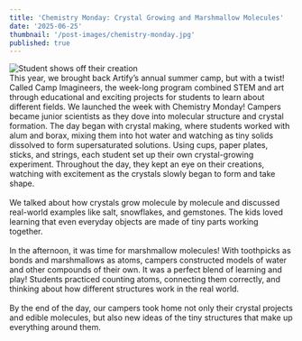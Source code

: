```yaml
---
title: 'Chemistry Monday: Crystal Growing and Marshmallow Molecules'
date: '2025-06-25'
thumbnail: '/post-images/chemistry-monday.jpg'
published: true
---
```


![Student shows off their creation]({thumbnail})<br />
This year, we brought back Artify’s annual summer camp, but with a twist! Called Camp Imagineers, the week-long program combined STEM and art through educational and exciting projects for students to learn about different fields. We launched the week with Chemistry Monday! Campers became junior scientists as they dove into molecular structure and crystal formation. The day began with crystal making, where students worked with alum and borax, mixing them into hot water and watching as tiny solids dissolved to form supersaturated solutions. Using cups, paper plates, sticks, and strings, each student set up their own crystal-growing experiment. Throughout the day, they kept an eye on their creations, watching with excitement as the crystals slowly began to form and take shape.<br /><br />
We talked about how crystals grow molecule by molecule and discussed real-world examples like salt, snowflakes, and gemstones. The kids loved learning that even everyday objects are made of tiny parts working together.<br /><br />
In the afternoon, it was time for marshmallow molecules! With toothpicks as bonds and marshmallows as atoms, campers constructed models of water and other compounds of their own. It was a perfect blend of learning and play! Students practiced counting atoms, connecting them correctly, and thinking about how different structures work in the real world.<br /><br />
By the end of the day, our campers took home not only their crystal projects and edible molecules, but also new ideas of the tiny structures that make up everything around them.
